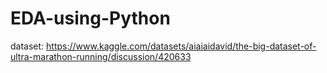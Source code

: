 # EDA-using-Python
dataset: https://www.kaggle.com/datasets/aiaiaidavid/the-big-dataset-of-ultra-marathon-running/discussion/420633
